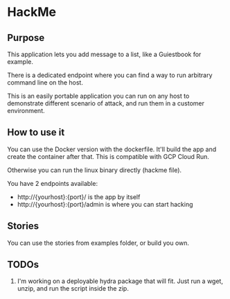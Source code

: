# HackMe

## Purpose

This application lets you add message to a list, like a Guiestbook for example.

There is a dedicated endpoint where you can find a way to run arbitrary command line on the host.

This is an easily portable application you can run on any host to demonstrate different scenario of attack, and run them in a customer environment.

## How to use it

You can use the Docker version with the dockerfile. It'll build the app and create the container after that. This is compatible with GCP Cloud Run.

Otherwise you can run the linux binary directly (hackme file).

You have 2 endpoints available: 
* http://{yourhost}:{port}/ is the app by itself
* http://{yourhost}:{port}/admin is where you can start hacking

## Stories

You can use the stories from examples folder, or build you own.

## TODOs

1. I'm working on a deployable hydra package that will fit. Just run a wget, unzip, and run the script inside the zip.
